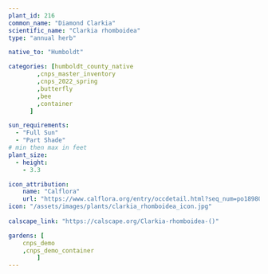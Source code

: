 ```yaml
---
plant_id: 216 
common_name: "Diamond Clarkia"
scientific_name: "Clarkia rhomboidea"
type: "annual herb"

native_to: "Humboldt"

categories: [humboldt_county_native
        ,cnps_master_inventory
        ,cnps_2022_spring
        ,butterfly
        ,bee
        ,container
      ]

sun_requirements:
  - "Full Sun"
  - "Part Shade"
# min then max in feet
plant_size:
  - height: 
    - 3.3 

icon_attribution: 
    name: "Calflora"
    url: "https://www.calflora.org/entry/occdetail.html?seq_num=po189803"
icon: "/assets/images/plants/clarkia_rhomboidea_icon.jpg"
 
calscape_link: "https://calscape.org/Clarkia-rhomboidea-()"

gardens: [
    cnps_demo
    ,cnps_demo_container
        ]
---
```








